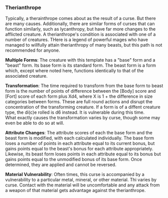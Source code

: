 ### Therianthrope
Typically, a therainthrope comes about as the result of a curse. But there are many causes. Additionally, there are similar forms of curses that can function similarly, such as lycanthropy, but have far more changes to the afflicted creature. A therianthrope's condition is associated with one of a number of creatures. THere is a legend of powerful mages who have managed to willfully attain therianthropy of many beasts, but this path is not recommended for anyone.

**Multiple Forms**: The creature with this template has a "base" form and a "beast" form. Its base form is its standard form. The beast form is a form which, except where noted here, functions identically to that of the associated creature.

**Transformation**: The time required to transform from the base form to beast form is the number of points of difference between the [Body] score and [Fort] score 
of each form plus Xd4, where X is 1 + the difference in size categories between forms. These are full round actions and disrupt the concentration of the transforming creature. If a form is of a diffent creature type, the di(c)e rolled is d6 instead. It is vulnerable during this time.  
What exactly causes the transformation varies by curse, though some may even be able to do so at will.

**Attribute Changes**: The attribute scores of each the base form and the beast form is modified, with each calculated individually. The base form loses a number of points in each attribute equal to its current bonus, but gains points equal to the beast's bonus for each attribute appropriately. Likewise, its beast form loses points in each attribute equal to its bonus but gains points equal to the unmodified bonus of its base form. Once determined, they are applied and cannot be reversed.

**Material Vulnerability**: Often times, this curse is accompanied by a vulnerability to a particular metal, mineral, or other material. Thi varies by curse. Contact with the material will be uncomfortable and any attack from a weapon of that material gets advantage against the therianthrope.
